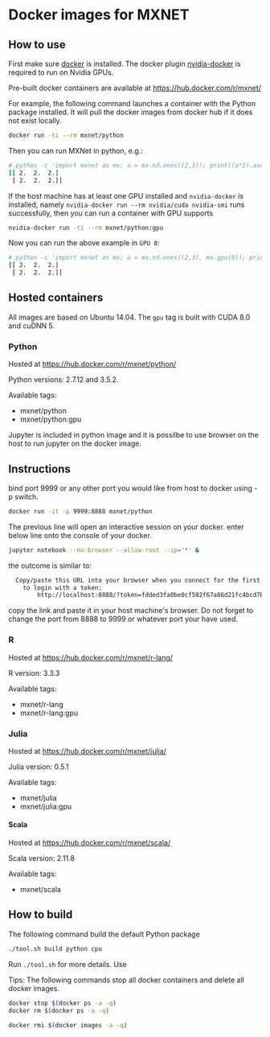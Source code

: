 # Docker images for MXNET

## How to use

First make sure [docker](https://docs.docker.com/engine/installation/) is
installed. The docker plugin
[nvidia-docker](https://github.com/NVIDIA/nvidia-docker) is required to run on
Nvidia GPUs.

Pre-built docker containers are available at https://hub.docker.com/r/mxnet/

For example, the following command launches a container with the Python package
installed. It will pull the docker images from docker hub if it does not exist
locally.

```bash
docker run -ti --rm mxnet/python
```

Then you can run MXNet in python, e.g.:

```bash
# python -c 'import mxnet as mx; a = mx.nd.ones((2,3)); print((a*2).asnumpy())'
[[ 2.  2.  2.]
 [ 2.  2.  2.]]
```

If the host machine has at least one GPU installed and `nvidia-docker` is installed, namely
`nvidia-docker run --rm nvidia/cuda nvidia-smi` runs successfully, then you can
run a container with GPU supports

```bash
nvidia-docker run -ti --rm mxnet/python:gpu
```

Now you can run the above example in `GPU 0`:

```bash
# python -c 'import mxnet as mx; a = mx.nd.ones((2,3), mx.gpu(0)); print((a*2).asnumpy())'
[[ 2.  2.  2.]
 [ 2.  2.  2.]]
```

## Hosted containers

All images are based on Ubuntu 14.04. The `gpu` tag is built with CUDA 8.0 and
cuDNN 5.

### Python

Hosted at https://hub.docker.com/r/mxnet/python/

Python versions: 2.7.12 and 3.5.2.

Available tags:

- mxnet/python
- mxnet/python:gpu

Jupyter is included in python image and it is possilbe to use browser on the host to run jupyter on the docker image.
## Instructions

bind port 9999 or any other port you would like from host to docker using -p switch. 
```bash
docker run -it -p 9999:8888 mxnet/python
```


The previous line will open an interactive session on your docker. enter below line onto the console of your docker.

```bash
jupyter notebook --no-browser --allow-root --ip='*' &
```
the outcome is similar to:

```bash
  Copy/paste this URL into your browser when you connect for the first time,
    to login with a token:
        http://localhost:8888/?token=fdded3fa0be0cf582f67a86d21fc4bcd7bd15176adf2d795
```
copy the link and paste it in your host machine's browser. Do not forget to change the port from 8888 to 9999 or whatever port your have used.

### R

Hosted at https://hub.docker.com/r/mxnet/r-lang/

R version: 3.3.3

Available tags:

- mxnet/r-lang
- mxnet/r-lang:gpu


### Julia

Hosted at https://hub.docker.com/r/mxnet/julia/

Julia version: 0.5.1

Available tags:

- mxnet/julia
- mxnet/julia:gpu

#### Scala

Hosted at https://hub.docker.com/r/mxnet/scala/

Scala version: 2.11.8

Available tags:

- mxnet/scala

## How to build

The following command build the default Python package

```bash
./tool.sh build python cpu
```

Run `./tool.sh` for more details. Use


Tips: The following commands stop all docker containers and delete all docker images.

```bash
docker stop $(docker ps -a -q)
docker rm $(docker ps -a -q)
```

```bash
docker rmi $(docker images -a -q)
```

